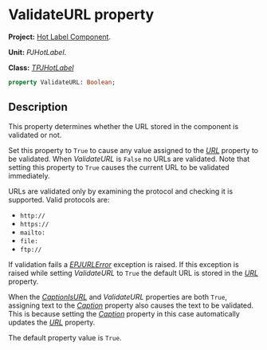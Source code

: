# ValidateURL property #

**Project:** [Hot Label Component](../API.md).

**Unit:** _PJHotLabel_.

**Class:** _[TPJHotLabel](../API/TPJHotLabel.md)_

```pascal
property ValidateURL: Boolean;
```

## Description ##

This property determines whether the URL stored in the component is validated or not.

Set this property to `True` to cause any value assigned to the _[URL](../API/TPJHotLabel-URL.md)_ property to be validated. When _ValidateURL_ is `False` no URLs are validated. Note that setting this property to `True` causes the current URL to be validated immediately.

URLs are validated only by examining the protocol and checking it is supported. Valid protocols are:

  * `http://`
  * `https://`
  * `mailto:`
  * `file:`
  * `ftp://`

If validation fails a _[EPJURLError](../API/EPJURLError.md)_ exception is raised. If this exception is raised while setting _ValidateURL_ to `True` the default URL is stored in the _[URL](../API/TPJHotLabel-URL.md)_ property.

When the _[CaptionIsURL](../API/TPJHotLabel-CaptionIsURL.md)_ and _ValidateURL_ properties are both `True`, assigning text to the _[Caption](../API/TPJHotLabel-Caption.md)_ property also causes the text to be validated. This is because setting the _[Caption](../API/TPJHotLabel-Caption.md)_ property in this case automatically updates the _[URL](../API/TPJHotLabel-URL.md)_ property.

The default property value is `True`.